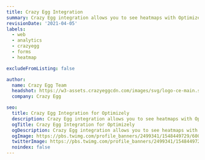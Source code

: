 ```yaml
---
title: Crazy Egg Integration
summary: Crazy Egg integration allows you to see heatmaps with Optimizely data. For more information on how to use this integration, please take a look at this Knowledge Base article: https://help.optimizely.com/Integrate_Optimizely_with_Crazyegg
revisionDate: '2021-04-05'
labels:
  - web
  - analytics
  - crazyegg
  - forms
  - heatmap

excludeFromListing: false

author:
  name: Crazy Egg Team
  headshot: https://w3-assets.crazyeggcdn.com/images/svg/logo-ce-main.svg
  company: Crazy Egg

seo:
  title: Crazy Egg Integration for Optimizely
  description: Crazy Egg integration allows you to see heatmaps with Optimizely data. For more information on how to use this integration, please take a look at this Knowledge Base article: https://help.optimizely.com/Integrate_Optimizely_with_Crazyegg
  ogTitle: Crazy Egg Integration for Optimizely
  ogDescription: Crazy Egg integration allows you to see heatmaps with Optimizely data. For more information on how to use this integration, please take a look at this Knowledge Base article: https://help.optimizely.com/Integrate_Optimizely_with_Crazyegg
  ogImage: https://pbs.twimg.com/profile_banners/2499341/1548449729/600x200
  twitterImage: https://pbs.twimg.com/profile_banners/2499341/1548449729/600x200
  noindex: false
---
```

